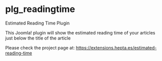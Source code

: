 plg_readingtime
===============

Estimated Reading Time Plugin

This Joomla! plugin will show the estimated reading time of your articles just below the title of the article

Please check the project page at: https://extensions.hepta.es/estimated-reading-time
